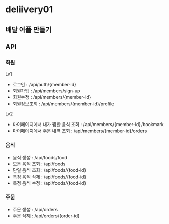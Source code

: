 # deliivery01
## 배달 어플 만들기

## API
### 회원
Lv1
* 로그인 : /api/auth/{member-id}
* 회원가입 : /api/members/sign-up
* 회원수정 : /api/members/{member-id}
* 회원정보조회 : /api/members/{member-id}/profile

Lv2
* 마이페이지에서 내가 찜한 음식 조회 : /api/members/{member-id}/bookmark
* 마이페이지에서 주문 내역 조회 : /api/members/{member-id}/orders

### 음식
* 음식 생성 : /api/foods/food
* 모든 음식 조회 : /api/foods
* 단일 음식 조회 : /api/foods/{food-id}
* 특정 음식 삭제 : /api/foods/{food-id}
* 특정 음식 수정 : /api/foods/{food-id}

### 주문
* 주문 생성 : /api/orders
* 주문 삭제 : /api/orders/{order-id}

